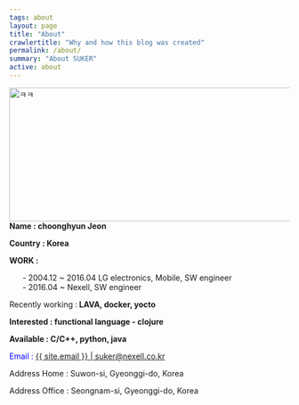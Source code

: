 ```yaml
---
tags: about
layout: page
title: "About"
crawlertitle: "Why and how this blog was created"
permalink: /about/
summary: "About SUKER"
active: about
---
```


<img src="{{site.baseurl}}/assets/images/suker_about.jpg" alt="ㅋㅋ" style="width:640px;height:240px;" align="left"/>

<br><br><br><br><br><br><br><br><br><br><br>

<p fontsize="4"><b>Name : choonghyun Jeon</b></p>

<p fontsize="4"><b>Country : Korea</b></p>

<p fontsize="4"><b>WORK :</b></p>
&nbsp;&nbsp;&nbsp;&nbsp;&nbsp;&nbsp;- 2004.12 ~ 2016.04  LG electronics, Mobile, SW engineer
<br>
&nbsp;&nbsp;&nbsp;&nbsp;&nbsp;&nbsp;- 2016.04 ~          Nexell, SW engineer

<p fontsize="4">Recently working :<b> LAVA, docker, yocto</b></p>

<p fontsize="4"><b>Interested : functional language - clojure</b></p>

<p fontsize="4"><b>Available : C/C++, python, java</b></p>

<p style="color:blue" fontsize="4">Email : <a href="mailto:{{ site.email }}">{{ site.email }}   |   <a href="mailto:suker@nexell.co.kr">suker@nexell.co.kr</a></p>

<p fontsize="4">Address Home : Suwon-si, Gyeonggi-do, Korea</p>

<p fontsize="4">Address Office : Seongnam-si, Gyeonggi-do, Korea</p>
